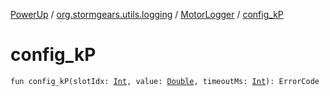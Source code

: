 [PowerUp](../../index.md) / [org.stormgears.utils.logging](../index.md) / [MotorLogger](index.md) / [config_kP](./config_k-p.md)

# config_kP

`fun config_kP(slotIdx: `[`Int`](https://kotlinlang.org/api/latest/jvm/stdlib/kotlin/-int/index.html)`, value: `[`Double`](https://kotlinlang.org/api/latest/jvm/stdlib/kotlin/-double/index.html)`, timeoutMs: `[`Int`](https://kotlinlang.org/api/latest/jvm/stdlib/kotlin/-int/index.html)`): ErrorCode`